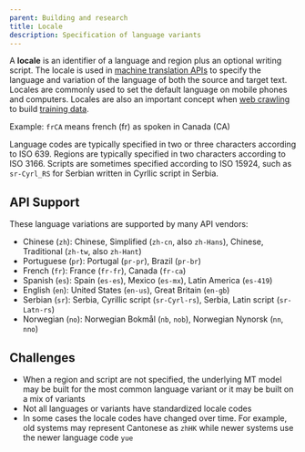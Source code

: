 ```yaml
---
parent: Building and research
title: Locale
description: Specification of language variants
---
```


A **locale** is an identifier of a language and region plus an optional writing script.
The locale is used in [machine translation APIs](/apis/apis.md) to specify the language and variation of the language of both the source and target text.
Locales are commonly used to set the default language on mobile phones and computers.
Locales are also an important concept when [web crawling](/customisation/crawling.md) to build [training data](/customisation/crawling.md).

Example: `frCA` means french (fr) as spoken in Canada (CA)

Language codes are typically specified in two or three characters according to ISO 639.
Regions are typically specified in two characters according to ISO 3166.
Scripts are sometimes specified according to ISO 15924, such as `sr-Cyrl_RS` for Serbian written in Cyrllic script in Serbia.

## API Support

These language variations are supported by many API vendors:

- Chinese (`zh`): Chinese, Simplified (`zh-cn`, also `zh-Hans`), Chinese, Traditional (`zh-tw`, also `zh-Hant`)
- Portuguese (`pr`): Portugal (`pr-pr`), Brazil (`pr-br`)
- French (`fr`): France (`fr-fr`), Canada (`fr-ca`)
- Spanish (`es`): Spain (`es-es`), Mexico (`es-mx`), Latin America (`es-419`)
- English (`en`): United States (`en-us`), Great Britain (`en-gb`)
- Serbian (`sr`): Serbia, Cyrillic script (`sr-Cyrl-rs`), Serbia, Latin script (`sr-Latn-rs`)
- Norwegian (`no`): Norwegian Bokmål (`nb`, `nob`), Norwegian Nynorsk (`nn`, `nno`)

## Challenges

- When a region and script are not specified, the underlying MT model may be built for the most common language variant or it may be built on a mix of variants
- Not all languages or variants have standardized locale codes
- In some cases the locale codes have changed over time. For example, old systems may represent Cantonese as `zhHK` while newer systems use the newer language code `yue`

